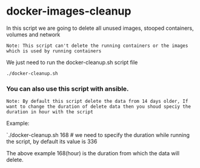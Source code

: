# docker-images-cleanup

In this script we are going to delete all unused images, stooped containers, volumes and network

`Note: This script can't delete the running containers or the images which is used by running containers`

We just need to run the docker-cleanup.sh script file

`./docker-cleanup.sh`

### You can also use this script with ansible.

`Note: By default this script delete the data from 14 days older, If want to change the duration of delete data then you shoud speciy the duration in hour with the script`

Example:

`./docker-cleanup.sh 168   # we need to specify the duration while running the script, by default its value is 336

The above example 168(hour) is the duration from which the data will delete.
